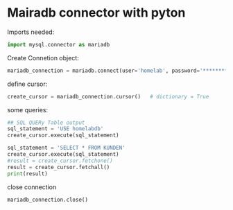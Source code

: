 # Mairadb connector with pyton

Imports needed:

```python 
import mysql.connector as mariadb
```

Create Connetion object:

```python 
mariadb_connection = mariadb.connect(user='homelab', password='********', host='localhost', port='3306')
```

define cursor:

```python 
create_cursor = mariadb_connection.cursor()   # dictionary = True
```
some queries:

```python
## SQL QUERy Table output
sql_statement = 'USE homelabdb'
create_cursor.execute(sql_statement)

sql_statement = 'SELECT * FROM KUNDEN'
create_cursor.execute(sql_statement)
#result = create_cursor.fetchone()
result = create_cursor.fetchall()
print(result)
```


close connection
```python
mariadb_connection.close()
```